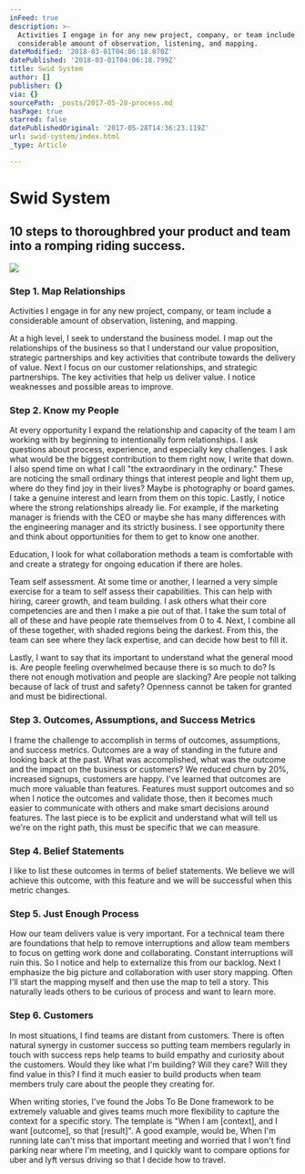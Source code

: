 ```yaml
---
inFeed: true
description: >-
  Activities I engage in for any new project, company, or team include a
  considerable amount of observation, listening, and mapping.
dateModified: '2018-03-01T04:06:18.070Z'
datePublished: '2018-03-01T04:06:18.799Z'
title: Swid System
author: []
publisher: {}
via: {}
sourcePath: _posts/2017-05-28-process.md
hasPage: true
starred: false
datePublishedOriginal: '2017-05-28T14:36:23.119Z'
url: swid-system/index.html
_type: Article

---
```

# Swid System

## 10 steps to thoroughbred your product and team into a romping riding success.
![](https://the-grid-user-content.s3-us-west-2.amazonaws.com/f3b8ed80-68d7-4ea6-b028-d2d8cb5bc821.jpg)

### Step 1\. Map Relationships

Activities I engage in for any new project, company, or team include a considerable amount of observation, listening, and mapping.

At a high level, I seek to understand the business model. I map out the relationships of the business so that I understand our value proposition, strategic partnerships and key activities that contribute towards the delivery of value. Next I focus on our customer relationships, and strategic partnerships. The key activities that help us deliver value. I notice weaknesses and possible areas to improve.

### Step 2\. Know my People

At every opportunity I expand the relationship and capacity of the team I am working with by beginning to intentionally form relationships. I ask questions about process, experience, and especially key challenges. I ask what would be the biggest contribution to them right now, I write that down. I also spend time on what I call "the extraordinary in the ordinary." These are noticing the small ordinary things that interest people and light them up, where do they find joy in their lives? Maybe is photography or board games. I take a genuine interest and learn from them on this topic. Lastly, I notice where the strong relationships already lie. For example, if the marketing manager is friends with the CEO or maybe she has many differences with the engineering manager and its strictly business. I see opportunity there and think about opportunities for them to get to know one another.

Education, I look for what collaboration methods a team is comfortable with and create a strategy for ongoing education if there are holes.

Team self assessment. At some time or another, I learned a very simple exercise for a team to self assess their capabilities. This can help with hiring, career growth, and team building. I ask others what their core competencies are and then I make a pie out of that. I take the sum total of all of these and have people rate themselves from 0 to 4\. Next, I combine all of these together, with shaded regions being the darkest. From this, the team can see where they lack expertise, and can decide how best to fill it.

Lastly, I want to say that its important to understand what the general mood is. Are people feeling overwhelmed because there is so much to do? Is there not enough motivation and people are slacking? Are people not talking because of lack of trust and safety? Openness cannot be taken for granted and must be bidirectional.

### Step 3\. Outcomes, Assumptions, and Success Metrics

I frame the challenge to accomplish in terms of outcomes, assumptions, and success metrics. Outcomes are a way of standing in the future and looking back at the past. What was accomplished, what was the outcome and the impact on the business or customers? We reduced churn by 20%, increased signups, customers are happy. I've learned that outcomes are much more valuable than features. Features must support outcomes and so when I notice the outcomes and validate those, then it becomes much easier to communicate with others and make smart decisions around features. The last piece is to be explicit and understand what will tell us we're on the right path, this must be specific that we can measure.

### Step 4\. Belief Statements

I like to list these outcomes in terms of belief statements. We believe we will achieve this outcome, with this feature and we will be successful when this metric changes.

### Step 5\. Just Enough Process

How our team delivers value is very important. For a technical team there are foundations that help to remove interruptions and allow team members to focus on getting work done and collaborating. Constant interruptions will ruin this. So I notice and help to externalize this from our backlog. Next I emphasize the big picture and collaboration with user story mapping. Often I'll start the mapping myself and then use the map to tell a story. This naturally leads others to be curious of process and want to learn more.

### Step 6\. Customers

In most situations, I find teams are distant from customers. There is often natural synergy in customer success so putting team members regularly in touch with success reps help teams to build empathy and curiosity about the customers. Would they like what I'm building? Will they care? Will they find value in this? I find it much easier to build products when team members truly care about the people they creating for.

When writing stories, I've found the Jobs To Be Done framework to be extremely valuable and gives teams much more flexibility to capture the context for a specific story. The template is "When I am \[context\], and I want \[outcome\], so that \[result\]". A good example, would be, When I'm running late can't miss that important meeting and worried that I won't find parking near where I'm meeting, and I quickly want to compare options for uber and lyft versus driving so that I decide how to travel.